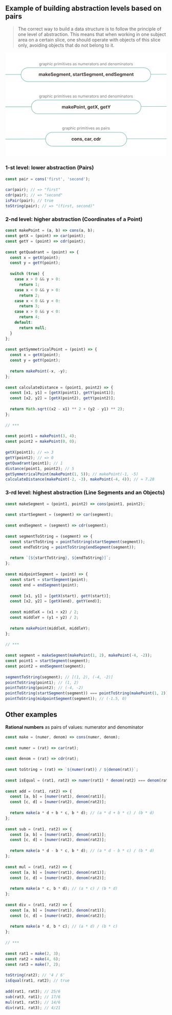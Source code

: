## Example of building abstraction levels based on pairs

> The correct way to build a data structure is to follow the principle of one level of abstraction. This means that when working in one subject area on a certain slice, one should operate with objects of this slice only, avoiding objects that do not belong to it.

![Abstraction Levels](./abstraction-levels.png)

### **1-st level: lower abstraction (Pairs)**

```javascript
const pair = cons('first', 'second');

car(pair); // => "first"
cdr(pair); // => "second"
isPair(pair); // true
toString(pair); // => "(first, second)"
```

### **2-nd level: higher abstraction (Coordinates of a Point)**

```javascript
const makePoint = (a, b) => cons(a, b);
const getX = (point) => car(point);
const getY = (point) => cdr(point);

const getQuadrant = (point) => {
  const x = getX(point);
  const y = getY(point);

  switch (true) {
    case x > 0 && y > 0:
      return 1;
    case x < 0 && y > 0:
      return 2;
    case x < 0 && y < 0:
      return 3;
    case x > 0 && y < 0:
      return 4;
    default:
      return null;
  }
};

const getSymmetricalPoint = (point) => {
  const x = getX(point);
  const y = getY(point);

  return makePoint(-x, -y);
};

const calculateDistance = (point1, point2) => {
  const [x1, y1] = [getX(point1), getY(point1)];
  const [x2, y2] = [getX(point2), getY(point2)];

  return Math.sqrt((x2 - x1) ** 2 + (y2 - y1) ** 2);
};

// ***

const point1 = makePoint(3, 4);
const point2 = makePoint(0, 0);

getX(point1); // => 3
getY(point2); // => 0
getQuadrant(point1); // 1
distance(point1, point2); // 5
getSymmetricalPoint(makePoint(1, 5)); // makePoint(-1, -5)
calculateDistance(makePoint(-2, -3), makePoint(-4, 4)); // ≈ 7.28
```

### **3-rd level: highest abstraction (Line Segments and an Objects)**

```javascript
const makeSegment = (point1, point2) => cons(point1, point2);

const startSegment = (segment) => car(segment);

const endSegment = (segment) => cdr(segment);

const segmentToString = (segment) => {
  const startToString = pointToString(startSegment(segment));
  const endToString = pointToString(endSegment(segment));

  return `[${startToString}, ${endToString}]`;
};

const midpointSegment = (point) => {
  const start = startSegment(point);
  const end = endSegment(point);

  const [x1, y1] = [getX(start), getY(start)];
  const [x2, y2] = [getX(end), getY(end)];

  const middleX = (x1 + x2) / 2;
  const middleY = (y1 + y2) / 2;

  return makePoint(middleX, middleY);
};

// ***

const segment = makeSegment(makePoint(1, 2), makePoint(-4, -2));
const point1 = startSegment(segment);
const point2 = endSegment(segment);

segmentToString(segment); // [(1, 2), (-4, -2)]
pointToString(point1); // (1, 2)
pointToString(point2); // (-4, -2)
pointToString(startSegment(segment)) === pointToString(makePoint(1, 2)); // true
pointToString(midpointSegment(segment)); // (-1.5, 0)
```

## Other examples

**Rational numbers** as pairs of values: numerator and denominator

```javascript
const make = (numer, denom) => cons(numer, denom);

const numer = (rat) => car(rat);

const denom = (rat) => cdr(rat);

const toString = (rat) => `${numer(rat)} / ${denom(rat)}`;

const isEqual = (rat1, rat2) => numer(rat1) * denom(rat2) === denom(rat1) * numer(rat2);

const add = (rat1, rat2) => {
  const [a, b] = [numer(rat1), denom(rat1)];
  const [c, d] = [numer(rat2), denom(rat2)];

  return make(a * d + b * c, b * d); // (a * d + b * c) / (b * d)
};

const sub = (rat1, rat2) => {
  const [a, b] = [numer(rat1), denom(rat1)];
  const [c, d] = [numer(rat2), denom(rat2)];

  return make(a * d - b * c, b * d); // (a * d - b * c) / (b * d)
};

const mul = (rat1, rat2) => {
  const [a, b] = [numer(rat1), denom(rat1)];
  const [c, d] = [numer(rat2), denom(rat2)];

  return make(a * c, b * d); // (a * c) / (b * d)
};

const div = (rat1, rat2) => {
  const [a, b] = [numer(rat1), denom(rat1)];
  const [c, d] = [numer(rat2), denom(rat2)];

  return make(a * d, b * c); // (a * d) / (b * c)
};

// ***

const rat1 = make(2, 3);
const rat2 = make(4, 6);
const rat3 = make(7, 2);

toString(rat2); // '4 / 6'
isEqual(rat1, rat2); // true

add(rat1, rat3); // 25/6
sub(rat3, rat1); // 17/6
mul(rat1, rat3); // 14/6
div(rat1, rat3); // 4/21
```

